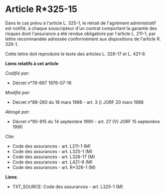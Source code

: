 # Article R*325-15

Dans le cas prévu à l'article L. 325-1, le retrait de l'agrément administratif est notifié, à chaque souscripteur d'un
contrat comportant la garantie des risques dont l'assurance a été rendue obligatoire par l'article L. 211-1, par lettre
recommandée adressée conformément aux dispositions de l'article R. 326-1.

Cette lettre doit reproduire le texte des articles L. 326-17 et L. 421-9.

**Liens relatifs à cet article**

_Codifié par_:

  - Décret n°76-667 1976-07-16

_Modifié par_:

  - Décret n°88-260 du 18 mars 1988 - art. 3 () JORF 20 mars 1988

_Abrogé par_:

  - Décret n°90-815 du 14 septembre 1990 - art. 27 (V) JORF 15 septembre 1990

_Cite_:

  - Code des assurances - art. L211-1 (M)
  - Code des assurances - art. L325-1 (M)
  - Code des assurances - art. L326-17 (M)
  - Code des assurances - art. L421-9 (M)
  - Code des assurances - art. R*326-1 (M)

**Liens**:

  - TXT_SOURCE: Code des assurances - art. L325-1 (M)
